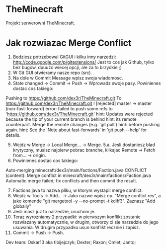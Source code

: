 TheMinecraft
============

Projekt serwerowni TheMinecraft.

Jak rozwiazac Merge Conflict
============
1. Bedziesz potrzebowal GitGUI i kilku inny narzedzi: http://code.google.com/p/gitextensions/ Jest to cos jak Github, tylko bez bugow, duuużo wiecej opcji, ale za to brzydkie ;)
2. W Git GUI otwieramy nasze repo (src).
3. Na dole w Commit Message wpisz swoja wiadomosc.
4. State changed -> Commit -> Push -> Wprowadz swoje pasy. Powinienes dostac cos takiego:

Pushing to https://github.com/dex3r/TheMinecraft.git
To https://github.com/dex3r/TheMinecraft.git
 ! [rejected]        master -> master (non-fast-forward)
error: failed to push some refs to 'https://github.com/dex3r/TheMinecraft.git'
hint: Updates were rejected because the tip of your current branch is behind
hint: its remote counterpart. Merge the remote changes (e.g. 'git pull')
hint: before pushing again.
hint: See the 'Note about fast-forwards' in 'git push --help' for details.

5. Wejdz w Merge -> Local Merge... -> Merge.
5.a. Jesli dostaniesz blad krytyczny, musisz najpierw pobrac branche, klikajac Remote -> Fetch from... -> origin.
6. Powinienes dostac cos takiego:

Auto-merging minecraft/dex3r/main/factions/Faction.java
CONFLICT (content): Merge conflict in minecraft/dex3r/main/factions/Faction.java
Automatic merge failed; fix conflicts and then commit the result.

7. Factions.java to nazwa pliku, w ktorym wystapil merge conflict. 
8. Wejdz w Tools -> Add... -> Jako nazwe wpisz np. "Merge conflict res", a jako komende "git mergetool -y --no-prompt -t kdiff3". Zaznasz "Add globally"
9. Jesli masz juz to narzedzie, uruchom je.
10. Teraz wyrozniamy 2 przypadki: w pierwszym konflikt zostanie rozwiazany automatycznie, w drugim, otworzy ci sie narzedzie do jego usuwania. W drugim przypadku usun konflikt recznie i zapisz.
11. Commit -> Push -> Push.


Dev team:
Oskar13 aka tibijejczyk;
Dexter;
Raxon;
Omlet;
Janto;
